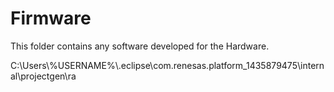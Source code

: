 # Firmware
This folder contains any software developed for the Hardware.

C:\Users\\%USERNAME%\\.eclipse\com.renesas.platform_1435879475\internal\projectgen\ra

